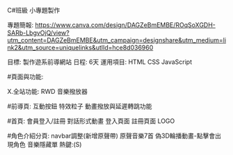 C#班級 小專題製作

專題簡報:
https://www.canva.com/design/DAGZeBmEMBE/ROqSoXGDH-SARb-LbgvOjQ/view?utm_content=DAGZeBmEMBE&utm_campaign=designshare&utm_medium=link2&utm_source=uniquelinks&utlId=hce8d036960


目標: 製作遊系前導網站
日程: 6天
運用項目:
HTML
CSS
JavaScript

#頁面與功能:

X.全站功能:
RWD 
音樂撥放器


#前導頁:
互動按鈕
特效粒子
動畫撥放與延遲轉跳功能


#首頁:
會員登入/註冊
對話形式動畫
登入頁面
註冊頁面
LOGO


#角色介紹分頁:
navbar調整(新增原聲帶)
原聲音樂7首
偽3D輪播動畫-點擊會出現角色
音樂隱藏單  熱鍵:(S)

